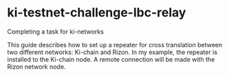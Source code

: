 # ki-testnet-challenge-lbc-relay
Completing a task for ki-networks

This guide describes how to set up a repeater for cross translation between two different networks: Ki-chain and Rizon.
In my example, the repeater is installed to the Ki-chain node. A remote connection will be made with the Rizon network node. 

